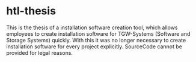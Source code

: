 # htl-thesis

This is the thesis of a installation software creation tool, which allows employees to create installation software for TGW-Systems (Software and Storage Systems)
quickly.
With this it was no longer necessary to create installation software for every project explicitly.
SourceCode cannot be provided for legal reasons.
